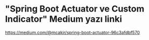 # "Spring Boot Actuator ve Custom Indicator" Medium yazı linki
https://medium.com/@mcakir/spring-boot-actuator-96c3afdbf570
